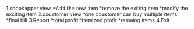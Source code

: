 1.shopkepper view
 *Add the new item
 *remove the exiting item
 *modify the exciting item
2.coustomer view
 *one coustomer can buy multiple items
 *final bill
3.Report
 *total profit
 *itemized profit
 *remaing items
4.Exit

